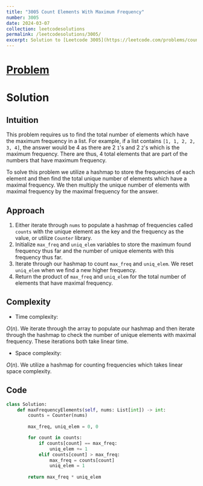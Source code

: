```yaml
---
title: "3005 Count Elements With Maximum Frequency"
number: 3005
date: 2024-03-07
collection: leetcodesolutions
permalink: /leetcodesolutions/3005/
excerpt: Solution to [Leetcode 3005](https://leetcode.com/problems/count-elements-with-maximum-frequency/description/)
---
```

# [Problem](https://leetcode.com/problems/count-elements-with-maximum-frequency/description/)

# Solution

## Intuition
<!-- Describe your first thoughts on how to solve this problem. -->
This problem requires us to find the total number of elements which have the maximum frequency in a list. For example, if a list contains `[1, 1, 2, 2, 3, 4]`, the answer would be 4 as there are 2 `1`'s and 2 `2`'s which is the maximum frequency. There are thus, 4 total elements that are part of the numbers that have maximum frequency.

To solve this problem we utilize a hashmap to store the frequencies of each element and then find the total unique number of elements which have a maximal frequency. We then multiply the unique number of elements with maximal frequency by the maximal frequency for the answer. 

## Approach
<!-- Describe your approach to solving the problem. -->
1. Either iterate through `nums` to populate a hashmap of frequencies called `counts` with the unique element as the key and the frequency as the value, or utilize `Counter` library.
2. Initialize `max_freq` and `uniq_elem` variables to store the maximum found frequency thus far and the number of unique elements with this frequency thus far.
3. Iterate through our hashmap to count `max_freq` and `uniq_elem`. We reset `uniq_elem` when we find a new higher frequency.
4. Return the product of `max_freq` and `uniq_elem` for the total number of elements that have maximal frequency.
   
## Complexity
- Time complexity:
<!-- Add your time complexity here, e.g. $$O(n)$$ -->
$O(n)$. We iterate through the array to populate our hashmap and then iterate through the hashmap to check the number of unique elements with maximal frequency. These iterations both take linear time.

- Space complexity:
<!-- Add your space complexity here, e.g. $$O(n)$$ -->
$O(n)$. We utilize a hashmap for counting frequencies which takes linear space complexity.

## Code
```python
class Solution:
    def maxFrequencyElements(self, nums: List[int]) -> int:
        counts = Counter(nums)
        
        max_freq, uniq_elem = 0, 0

        for count in counts:
            if counts[count] == max_freq:
                uniq_elem += 1
            elif counts[count] > max_freq:
                max_freq = counts[count]
                uniq_elem = 1
        
        return max_freq * uniq_elem
```